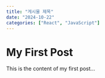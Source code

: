 ```yaml
---
title: "게시물 제목"
date: "2024-10-22"
categories: ["React", "JavaScript"]
---
```


# My First Post

This is the content of my first post...